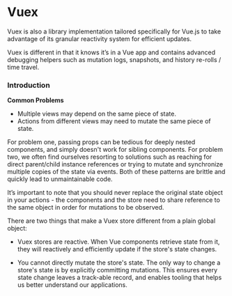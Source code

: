 # Vuex

Vuex is also a library implementation tailored specifically 
for Vue.js to take advantage of its granular 
reactivity system for efficient updates.

Vuex is different in that it knows it’s in a Vue app and 
contains advanced debugging helpers such as mutation logs, 
snapshots, and history re-rolls / time travel.

### Introduction

**Common Problems**

* Multiple views may depend on the same piece of state.
* Actions from different views may need to mutate the same piece of state.

For problem one, passing props can be tedious for deeply 
nested components, and simply doesn't work for sibling components. 
For problem two, we often find ourselves resorting to solutions 
such as reaching for direct parent/child instance references or 
trying to mutate and synchronize multiple copies of the state via events. 
Both of these patterns are brittle and quickly lead to unmaintainable code.

It’s important to note that you should never replace the 
original state object in your actions - the components and 
the store need to share reference to the same object 
in order for mutations to be observed.

There are two things that make a Vuex store different 
from a plain global object:

* Vuex stores are reactive. When Vue components retrieve state from it, 
they will reactively and efficiently update if the store's state changes.

* You cannot directly mutate the store's state. The only way to change 
a store's state is by explicitly committing mutations. This ensures every 
state change leaves a track-able record, and enables tooling that 
helps us better understand our applications.